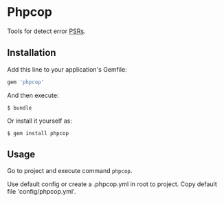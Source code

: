 # Phpcop

Tools for detect error [PSRs](http://www.php-fig.org/).

## Installation

Add this line to your application's Gemfile:

```ruby
gem 'phpcop'
```

And then execute:

    $ bundle

Or install it yourself as:

    $ gem install phpcop

## Usage

Go to project and execute command `phpcop`.

Use default config or create a .phpcop.yml in root to project. Copy default file
'config/phpcop.yml'.
